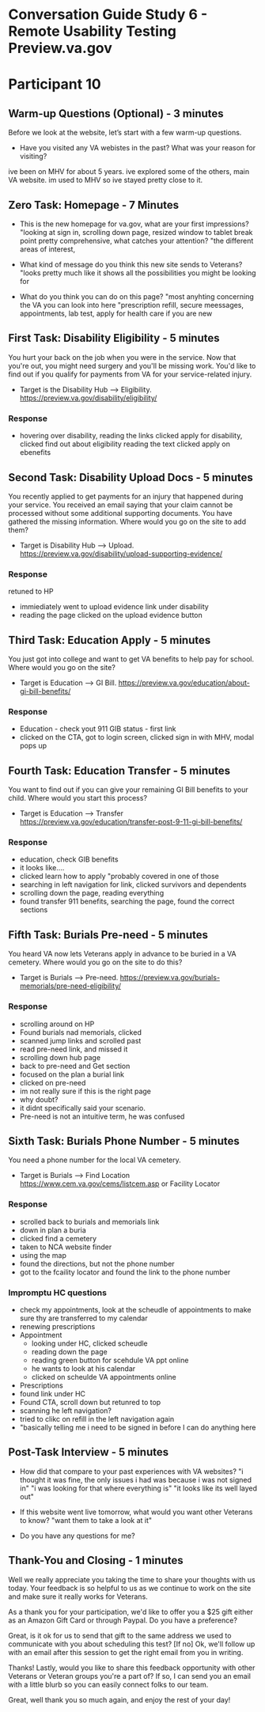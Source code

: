 # Conversation Guide Study 6 - Remote Usability Testing Preview.va.gov
# Participant 10

## Warm-up Questions (Optional) - 3 minutes

Before we look at the website, let’s start with a few warm-up questions.

- Have you visited any VA webistes in the past? What was your reason for visiting?

ive been on MHV for about 5 years. ive explored some of the others, main VA website. im used to MHV so ive stayed pretty close to it.


## Zero Task: Homepage - 7 Minutes
- This is the new homepage for va.gov, what are your first impressions?
"looking at sign in, scrolling down page, resized window to tablet break point
pretty comprehensive, 
what catches your attention?
"the different areas of interest, 

- What  kind of message do you think this new site sends to Veterans?
"looks pretty much like it shows all the possibilities you might be looking for

- What do you think you can do on this page?
"most anyhting concerning the VA you can look into here
"prescription refill, secure meessages, appointments, lab test, apply for health care if you are new



## First Task: Disability Eligibility - 5 minutes

You hurt your back on the job when you were in the service. Now that you're out, you might need surgery and you'll be missing work. You'd like to find out if you qualify for payments from VA for your service-related injury.

- Target is the Disability Hub --> Eligibility. https://preview.va.gov/disability/eligibility/

### Response

- hovering over disability, reading the links
clicked apply for disability, clicked find out about eligibility
reading the text
clicked apply on ebenefits


## Second Task: Disability Upload Docs - 5 minutes

You recently applied to get payments for an injury that happened during your service.  You received an email saying that your claim cannot be processed without some additional supporting documents. You have gathered the missing information. Where would you go on the site to add them?

- Target is Disability Hub --> Upload. https://preview.va.gov/disability/upload-supporting-evidence/

### Response
retuned to HP
- immiediately went to upload evidence link under disability
- reading the page clicked on the upload evidence button


## Third Task: Education Apply - 5 minutes

You just got into college and want to get VA benefits to help pay for school. Where would you go on the site?

- Target is Education --> GI Bill. https://preview.va.gov/education/about-gi-bill-benefits/

### Response

- Education - check yout 911 GIB status - first link
- clicked on the CTA, got to login screen, clicked sign in with MHV, modal pops up


## Fourth Task: Education Transfer - 5 minutes

You want to find out if you can give your remaining GI Bill benefits to your child. Where would you start this process?

- Target is Education --> Transfer https://preview.va.gov/education/transfer-post-9-11-gi-bill-benefits/

### Response

- education, check GIB benefits
- it looks like....
- clicked learn how to apply "probably covered in one of those
- searching in left navigation for link, clicked survivors and dependents
- scrolling down the page, reading everything
- found transfer 911 benefits, searching the page, found the correct sections

## Fifth Task: Burials Pre-need  - 5 minutes

You heard VA now lets Veterans apply in advance to be buried in a VA cemetery. Where would you go on the site to do this?

- Target is Burials --> Pre-need. https://preview.va.gov/burials-memorials/pre-need-eligibility/

### Response

- scrolling around on HP
- Found burials nad memorials, clicked
- scanned jump links and scrolled past
- read pre-need link, and missed it
- scrolling down hub page
- back to pre-need and Get section
- focused on the plan a burial link
- clicked on pre-need
- im not really sure if this is the right page
- why doubt?
- it didnt specifically said your scenario. 
- Pre-need is not an intuitive term, he was confused

## Sixth Task: Burials Phone Number - 5 minutes

You need a phone number for the local VA cemetery.

- Target is Burials --> Find Location https://www.cem.va.gov/cems/listcem.asp or Facility Locator

### Response

- scrolled back to burials and memorials link
- down in plan a buria
- clicked find a cemetery
- taken to NCA website finder
- using the map
- found the directions, but not the phone number
- got to the fcaility locator and found the link to the phone number


### Impromptu HC questions
- check my appointments, look at the scheudle of appointments to make sure thy are transferred to my calendar
- renewing prescriptions
- Appointment
  - looking under HC, clicked scheudle
  - reading down the page
  - reading green button for scehdule VA ppt online
  - he wants to look at his calendar
  - clicked on scheulde VA appointments online
 - Prescriptions
  - found link under HC
  - Found CTA, scroll down but retunred to top
  - scanning he left navigation?
  - tried to clikc on refill in the left navigation again
  - "basically telling me i need to be signed in before I can do anything here

## Post-Task Interview - 5 minutes

- How did that compare to your past experiences with VA websites?
"i thought it was fine, the only issues i had was because i was not signed in"
"i was looking for that where everything is"
"it looks like its well layed out"

- If this website went live tomorrow, what would you want other Veterans to know?
"want them to take a look at it"

- Do you have any questions for me?


## Thank-You and Closing - 1 minutes

Well we really appreciate you taking the time to share your thoughts with us today. Your feedback is so helpful to us as we continue to work on the site and make sure it really works for Veterans.

As a thank you for your participation, we'd like to offer you a $25 gift either as an Amazon Gift Card or through Paypal. Do you have a preference?

Great, is it ok for us to send that gift to the same address we used to communicate with you about scheduling this test? 
[If no] Ok, we'll follow up with an email after this session to get the right email from you in writing.

Thanks! Lastly, would you like to share this feedback opportunity with other Veterans or Veteran groups you're a part of? If so, I can send you an email with a little blurb so you can easily connect folks to our team.

Great, well thank you so much again, and enjoy the rest of your day!

